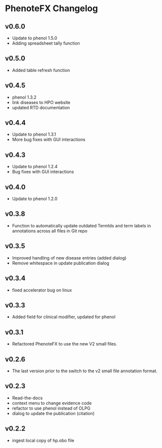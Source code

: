 # PhenoteFX Changelog


## v0.6.0
* Update to phenol 1.5.0
* Adding spreadsheet tally function

## v0.5.0
* Added table refresh function

## v0.4.5
* phenol 1.3.2
* link diseases to HPO website
* updated RTD documentation

## v0.4.4
* Update to phenol 1.3.1
* More bug fixes with GUI interactions

## v0.4.3
* Update to phenol 1.2.4
* Bug fixes with GUI interactions

## v0.4.0
* Update to phenol 1.2.0

## v0.3.8
* Function to automatically update outdated TermIds and term labels in annotations across all files in Git repo

## v0.3.5
* Improved handling of new disease entries (added dialog)
* Remove whitespace in update publication dialog

## v0.3.4
* fixed accelerator bug on linux

## v0.3.3
* Added field for clinical modifier, updated for phenol 

## v0.3.1
* Refactored PhenoteFX to use the new V2 small files.

## v0.2.6
* The last version prior to the switch to the v2 small file annotation format.


## v0.2.3
* Read-the-docs
* context menu to change evidence code
* refactor to use phenol instead of OLPG
* dialog to update the publication (citation)


## v0.2.2
* ingest local copy of hp.obo file
